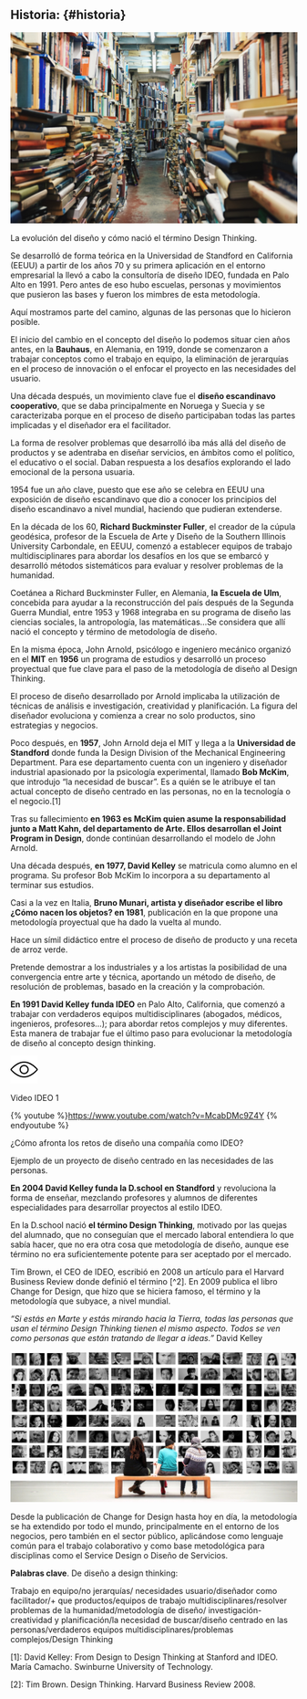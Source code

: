 ## Historia: {#historia}

![](/images/image6.jpg)

La evolución del diseño y cómo nació el término Design Thinking.

Se desarrolló de forma teórica en la Universidad de Standford en California (EEUU) a partir de los años 70 y su primera aplicación en el entorno empresarial la llevó a cabo la consultoría de diseño IDEO, fundada en Palo Alto en 1991. Pero antes de eso hubo escuelas, personas y movimientos que pusieron las bases y fueron los mimbres de esta metodología.

Aquí mostramos parte del camino, algunas de las personas que lo hicieron posible.

El inicio del cambio en el concepto del diseño lo podemos situar cien años antes, en la **Bauhaus**, en Alemania, en 1919, donde se comenzaron a trabajar conceptos como el trabajo en equipo, la eliminación de jerarquías en el proceso de innovación o el enfocar el proyecto en las necesidades del usuario.

Una década después, un movimiento clave fue el **diseño escandinavo cooperativo**, que se daba principalmente en Noruega y Suecia y se caracterizaba porque en el proceso de diseño participaban todas las partes implicadas y el diseñador era el facilitador.

La forma de resolver problemas que desarrolló iba más allá del diseño de productos y se adentraba en diseñar servicios, en ámbitos como el político, el educativo o el social. Daban respuesta a los desafíos explorando el lado emocional de la persona usuaria.

1954 fue un año clave, puesto que ese año se celebra en EEUU una exposición de diseño escandinavo que dio a conocer los principios del diseño escandinavo a nivel mundial, haciendo que pudieran extenderse.

En la década de los 60, **Richard Buckminster Fuller**, el creador de la cúpula geodésica, profesor de la Escuela de Arte y Diseño de la Southern Illinois University Carbondale, en EEUU, comenzó a establecer equipos de trabajo multidisciplinares para abordar los desafíos en los que se embarcó y desarrolló métodos sistemáticos para evaluar y resolver problemas de la humanidad.

Coetánea a Richard Buckminster Fuller, en Alemania, **la Escuela de Ulm**, concebida para ayudar a la reconstrucción del país después de la Segunda Guerra Mundial, entre 1953 y 1968 integraba en su programa de diseño las ciencias sociales, la antropología, las matemáticas…Se considera que allí nació el concepto y término de metodología de diseño.

En la misma época, John Arnold, psicólogo e ingeniero mecánico organizó en el **MIT** en **1956** un programa de estudios y desarrolló un proceso proyectual que fue clave para el paso de la metodología de diseño al Design Thinking.

El proceso de diseño desarrollado por Arnold implicaba la utilización de técnicas de análisis e investigación, creatividad y planificación. La figura del diseñador evoluciona y comienza a crear no solo productos, sino estrategias y negocios.

Poco después, en **1957**, John Arnold deja el MIT y llega a la **Universidad de Standford** donde funda la Design Division of the Mechanical Engineering Department. Para ese departamento cuenta con un ingeniero y diseñador industrial apasionado por la psicología experimental, llamado **Bob McKim**, que introdujo “la necesidad de buscar”. Es a quién se le atribuye el tan actual concepto de diseño centrado en las personas, no en la tecnología o el negocio.[1]

Tras su fallecimiento **en 1963 es McKim quien asume la responsabilidad junto a Matt Kahn, del departamento de Arte. Ellos desarrollan el Joint Program in Design**, donde continúan desarrollando el modelo de John Arnold.

Una década después, **en 1977, David Kelley** se matricula como alumno en el programa. Su profesor Bob McKim lo incorpora a su departamento al terminar sus estudios.

Casi a la vez en Italia, **Bruno Munari, artista y diseñador escribe el libro ¿Cómo nacen los objetos? en 1981**, publicación en la que propone una metodología proyectual que ha dado la vuelta al mundo.

Hace un símil didáctico entre el proceso de diseño de producto y una receta de arroz verde.

Pretende demostrar a los industriales y a los artistas la posibilidad de una convergencia entre arte y técnica, aportando un método de diseño, de resolución de problemas, basado en la creación y la comprobación.

**En 1991 David Kelley funda IDEO** en Palo Alto, California, que comenzó a trabajar con verdaderos equipos multidisciplinares (abogados, médicos, ingenieros, profesores…); para abordar retos complejos y muy diferentes. Esta manera de trabajar fue el último paso para evolucionar la metodología de diseño al concepto design thinking.

![](/images/image2.png)

Video IDEO 1

{% youtube %}https://www.youtube.com/watch?v=McabDMc9Z4Y {% endyoutube %}


¿Cómo afronta los retos de diseño una compañía como IDEO?

Ejemplo de un proyecto de diseño centrado en las necesidades de las personas.

**En 2004 David Kelley funda la D.school en Standford** y revoluciona la forma de enseñar, mezclando profesores y alumnos de diferentes especialidades para desarrollar proyectos al estilo IDEO.

En la D.school nació **el término Design Thinking**, motivado por las quejas del alumnado, que no conseguían que el mercado laboral entendiera lo que sabía hacer, que no era otra cosa que metodología de diseño, aunque ese término no era suficientemente potente para ser aceptado por el mercado.

Tim Brown, el CEO de IDEO, escribió en 2008 un artículo para el Harvard Business Review donde definió el término [^2]. En 2009 publica el libro Change for Design, que hizo que se hiciera famoso, el término y la metodología que subyace, a nivel mundial.

_“Si estás en Marte y estás mirando hacia la Tierra, todas las personas que usan el término Design Thinking tienen el mismo aspecto. Todos se ven como personas que están tratando de llegar a ideas.”_ David Kelley

![](/images/image33.jpg)

Desde la publicación de Change for Design hasta hoy en día, la metodología se ha extendido por todo el mundo, principalmente en el entorno de los negocios, pero también en el sector público, aplicándose como lenguaje común para el trabajo colaborativo y como base metodológica para disciplinas como el Service Design o Diseño de Servicios.

**Palabras clave**. De diseño a design thinking:

Trabajo en equipo/no jerarquías/ necesidades usuario/diseñador como facilitador/+ que productos/equipos de trabajo multidisciplinares/resolver problemas de la humanidad/metodología de diseño/ investigación-creatividad y planificación/la necesidad de buscar/diseño centrado en las personas/verdaderos equipos multidisciplinares/problemas complejos/Design Thinking



[1]: David Kelley: From Design to Design Thinking at Stanford and IDEO. María Camacho. Swinburne University of Technology.

[2]: Tim Brown. Design Thinking. Harvard Business Review 2008.